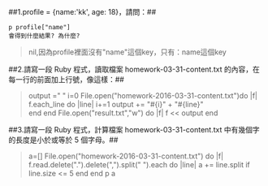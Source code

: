 ##1.profile = {name:'kk', age: 18}，請問：##
```
p profile["name"]
會得到什麼結果? 為什麼?
```
> nil,因為profile裡面沒有"name"這個key，只有：name這個key

##2.請寫一段 Ruby 程式，讀取檔案 homework-03-31-content.txt 的內容，在每一行的前面加上行號，像這樣：##

> output =" "
> i=0
> File.open("homework-2016-03-31-content.txt")do |f|
> f.each_line do |line|
> 	i+=1
> 	 output += "#{i}" + "#{line}"	
> end
> end
> File.open("result.txt","w") do |f|
> 	f << output
> end

##3.請寫一段 Ruby 程式，計算檔案 homework-03-31-content.txt 中有幾個字的長度是小於或等於 5 個字母。##

> a=[]
> File.open("homework-2016-03-31-content.txt") do |f|
>   f.read.delete(".").delete(",").split(" ").each do |line|
>    a += line.split if line.size <= 5
>end
> end
> p a
